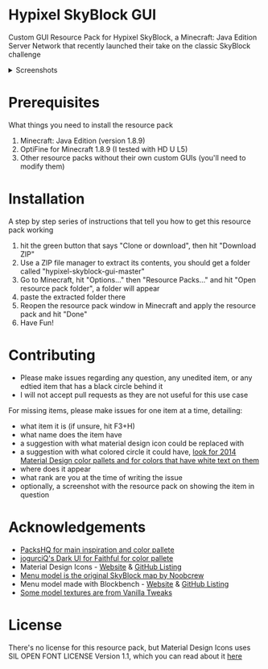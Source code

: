 # Hypixel SkyBlock GUI
Custom GUI Resource Pack for Hypixel SkyBlock, a Minecraft: Java Edition Server Network that recently launched their take on the classic SkyBlock challenge

<details>
  <summary>Screenshots</summary>
  
![SkyBlock Menu](https://i.imgur.com/Kgq00fF.png)
  
![Auction House](https://i.imgur.com/bKuGTKB.png)

![Jerry the Assistant](https://i.imgur.com/8F3anMq.png)

![Iron Minion](https://i.imgur.com/1rmUAxS.png)

Additional textures are from PackHQ, check Acknowledgments for the link
</details>

# Prerequisites
What things you need to install the resource pack

1. Minecraft: Java Edition (version 1.8.9)
2. OptiFine for Minecraft 1.8.9 (I tested with HD U L5)
3. Other resource packs without their own custom GUIs (you'll need to modify them)

# Installation
A step by step series of instructions that tell you how to get this resource pack working

1. hit the green button that says "Clone or download", then hit "Download ZIP"
2. Use a ZIP file manager to extract its contents, you should get a folder called "hypixel-skyblock-gui-master"
3. Go to Minecraft, hit "Options..." then "Resource Packs..." and hit "Open resource pack folder", a folder will appear
4. paste the extracted folder there
5. Reopen the resource pack window in Minecraft and apply the resource pack and hit "Done"
6. Have Fun!

# Contributing
* Please make issues regarding any question, any unedited item, or any edtied item that has a black circle behind it
* I will not accept pull requests as they are not useful for this use case

For missing items, please make issues for one item at a time, detailing:
* what item it is (if unsure, hit F3+H)
* what name does the item have
* a suggestion with what material design icon could be replaced with
* a suggestion with what colored circle it could have, [look for 2014 Material Design color pallets and for colors that have white text on them](https://material.io/design/color/the-color-system.html#tools-for-picking-colors)
* where does it appear
* what rank are you at the time of writing the issue
* optionally, a screenshot with the resource pack on showing the item in question

# Acknowledgements
* [PacksHQ for main inspiration and color pallete](https://packshq.com/)
* [jogurciQ's Dark UI for Faithful for color pallete](https://faithful.team/dark-ui/)
* Material Design Icons - [Website](https://materialdesignicons.com/) & [GitHub Listing](https://github.com/Templarian/MaterialDesign)
* [Menu model is the original SkyBlock map by Noobcrew](https://www.minecraftforum.net/forums/mapping-and-modding-java-edition/maps/1473433-surv-skyblock#c1)
* Menu model made with Blockbench - [Website](https://blockbench.net/) & [GitHub Listing](https://github.com/JannisX11/blockbench)
* [Some model textures are from Vanilla Tweaks](https://vanillatweaks.net/)

# License
There's no license for this resource pack, but Material Design Icons uses SIL OPEN FONT LICENSE Version 1.1, which you can read about it [here](https://github.com/Templarian/MaterialDesign/blob/master/LICENSE)
